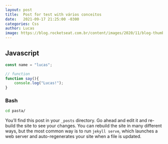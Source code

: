 ```yaml
---
layout: post
title:  Post for test with vários conceitos
date:   2021-09-17 21:25:00 -0300
categories: Css
author: Lucas
image: https://blog.rocketseat.com.br/content/images/2020/11/blog-thumb-utilizando-mapas-no-react-com-leaflet-1.jpg
---
```


## Javascript

```js
const name = "lucas";

// function
function say(){
    console.log("Lucas!");
}
```

### Bash
```bash
cd pasta/
```
You’ll find this post in your `_posts` directory. Go ahead and edit it and re-build the site to see your changes. You can rebuild the site in many different ways, but the most common way is to run `jekyll serve`, which launches a web server and auto-regenerates your site when a file is updated.